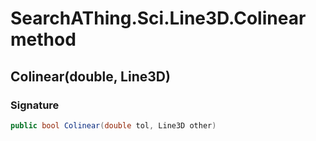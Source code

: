 # SearchAThing.Sci.Line3D.Colinear method
## Colinear(double, Line3D)
### Signature
```csharp
public bool Colinear(double tol, Line3D other)
```
